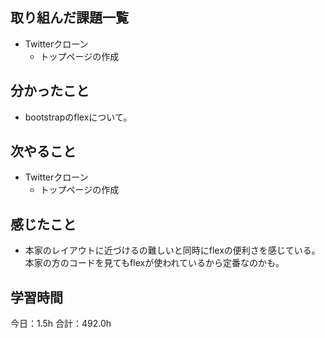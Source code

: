 ## 取り組んだ課題一覧
*  Twitterクローン
   * トップページの作成
## 分かったこと
* bootstrapのflexについて。
  
    
    

## 次やること
*  Twitterクローン
   * トップページの作成
## 感じたこと
* 本家のレイアウトに近づけるの難しいと同時にflexの便利さを感じている。本家の方のコードを見てもflexが使われているから定番なのかも。
 
## 学習時間
今日：1.5h
合計：492.0h
